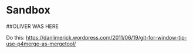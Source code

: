 # Sandbox

##OLIVER WAS HERE

Do this:
https://danlimerick.wordpress.com/2011/06/19/git-for-window-tip-use-p4merge-as-mergetool/
